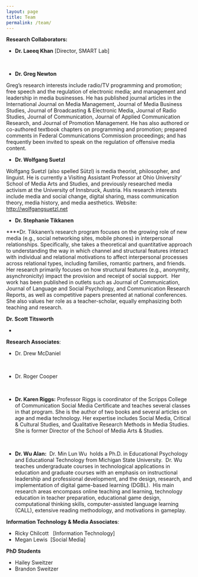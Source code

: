 ```yaml
---
layout: page
title: Team
permalink: /team/
---
```



**Research Collaborators:&nbsp;**

* **Dr. Laeeq Khan**&nbsp;[Director, SMART Lab]​


&nbsp;

* **Dr. Greg Newton**


Greg’s research interests include radio/TV programming and promotion; free speech and the regulation of electronic media; and management and leadership in media businesses. He has published journal articles in the International Journal on Media Management, Journal of Media Business Studies, Journal of Broadcasting & Electronic Media, Journal of Radio Studies, Journal of Communication, Journal of Applied Communication Research, and Journal of Promotion Management. He has also authored or co-authored textbook chapters on programming and promotion; prepared comments in Federal Communications Commission proceedings; and has frequently been invited to speak on the regulation of offensive media content.

* **Dr. Wolfgang Suetzl**


Wolfgang Suetzl (also spelled S&uuml;tzl) is media theorist, philosopher, and linguist. He is currently a Visiting Assistant Professor at Ohio University’ School of Media Arts and Studies, and previously researched media activism at the University of Innsbruck, Austria. His research interests include media and social change, digital sharing, mass communication theory, media history, and media aesthetics. Website: http://wolfgangsuetzl.net

* **Dr. Stephanie Tikkanen**


​*\*\**Dr. Tikkanen’s research program focuses on the growing role of new media (e.g., social networking sites, mobile phones) in interpersonal relationships. Specifically, she takes a theoretical and quantitative approach to understanding the way in which channel and structural features interact with individual and relational motivations to affect interpersonal processes across relational types, including families, romantic partners, and friends. Her research primarily focuses on how structural features (e.g., anonymity, asynchronicity) impact the provision and receipt of social support. &nbsp;Her work has been published in outlets such as Journal of Communication, Journal of Language and Social Psychology, and Communication Research Reports, as well as competitive papers presented at national conferences. She also values her role as a teacher-scholar, equally emphasizing both teaching and research.&nbsp;

**Dr. Scott Titsworth**

* &nbsp;


**Research Associates**:

* Dr. Drew McDaniel


&nbsp;

* Dr. Roger Cooper


&nbsp;

* **Dr. Karen Riggs:** Professor Riggs is coordinator of the Scripps College of Communication Social Media Certificate and teaches several classes in that program. She is the author of two books and several articles on age and media technology. Her expertise includes Social Media, Critical & Cultural Studies, and Qualitative Research Methods in Media Studies. She is former Director of the School of Media Arts & Studies.


&nbsp;

* **Dr. Wu Alan:**&nbsp; Dr. Min Lun Wu &nbsp;holds a Ph.D. in Educational Psychology and Educational Technology from Michigan State University.&nbsp; Dr. Wu teaches undergraduate courses in technological applications in education and graduate courses with an emphasis on instructional leadership and professional development, and the design, research, and implementation of digital game-based learning (DGBL).&nbsp; His main research areas encompass online teaching and learning, technology education in teacher preparation, educational game design, computational thinking skills, computer-assisted language learning (CALL), extensive reading methodology, and motivations in gameplay.


**Information Technology & Media Associates**:

* Ricky Chilcott&nbsp; &nbsp;[Information Technology]
* Megan Lewis &nbsp;[Social Media] &nbsp; &nbsp;&nbsp;


**PhD Students**

* Hailey Sweitzer
* Brandon Sweitzer


&nbsp;